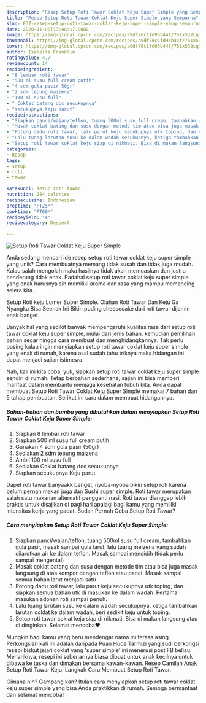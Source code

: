 ```yaml
---
description: "Resep Setup Roti Tawar Coklat Keju Super Simple yang Sempurna"
title: "Resep Setup Roti Tawar Coklat Keju Super Simple yang Sempurna"
slug: 837-resep-setup-roti-tawar-coklat-keju-super-simple-yang-sempurna
date: 2020-11-06T13:48:17.808Z
image: https://img-global.cpcdn.com/recipes/a9df76c1fd93b44f/751x532cq70/setup-roti-tawar-coklat-keju-super-simple-foto-resep-utama.jpg
thumbnail: https://img-global.cpcdn.com/recipes/a9df76c1fd93b44f/751x532cq70/setup-roti-tawar-coklat-keju-super-simple-foto-resep-utama.jpg
cover: https://img-global.cpcdn.com/recipes/a9df76c1fd93b44f/751x532cq70/setup-roti-tawar-coklat-keju-super-simple-foto-resep-utama.jpg
author: Isabella Franklin
ratingvalue: 4.7
reviewcount: 14
recipeingredient:
- "8 lembar roti tawar"
- "500 ml susu full cream putih"
- "4 sdm gula pasir 50gr"
- "2 sdm tepung maizena"
- "100 ml susu full"
- " Coklat batang dcc secukupnya"
- "secukupnya Keju parut"
recipeinstructions:
- "Siapkan panci/wajan/teflon, tuang 500ml susu full cream, tambahkan gula pasir, masak sampai gula larut, lalu tuang meizena yang sudah dilarutkan air ke dalam teflon. Masak sampai mendidih (tidak perlu sampai mengental)"
- "Masak coklat batang dan susu dengan metode tim atau bisa juga masak langsung di atas kompor dengan teflon atau panci. Masak sampai semua bahan larut menjadi satu."
- "Potong dadu roti tawar, lalu parut keju secukupnya utk toping, dan siapkan semua bahan utk di masukan ke dalam wadah. Pertama masukan adonan roti sampai penuh."
- "Lalu tuang larutan susu ke dalam wadah secukupnya, ketiga tambahkan larutan coklat ke dalam wadah, beri sedikit keju untuk toping."
- "Setup roti tawar coklat keju siap di nikmati. Bisa di makan langsung atau di dinginkan. Selamat mencoba❤"
categories:
- Resep
tags:
- setup
- roti
- tawar

katakunci: setup roti tawar 
nutrition: 284 calories
recipecuisine: Indonesian
preptime: "PT25M"
cooktime: "PT60M"
recipeyield: "4"
recipecategory: Dessert

---
```



![Setup Roti Tawar Coklat Keju Super Simple](https://img-global.cpcdn.com/recipes/a9df76c1fd93b44f/751x532cq70/setup-roti-tawar-coklat-keju-super-simple-foto-resep-utama.jpg)

Anda sedang mencari ide resep setup roti tawar coklat keju super simple yang unik? Cara membuatnya memang tidak susah dan tidak juga mudah. Kalau salah mengolah maka hasilnya tidak akan memuaskan dan justru cenderung tidak enak. Padahal setup roti tawar coklat keju super simple yang enak harusnya sih memiliki aroma dan rasa yang mampu memancing selera kita.

Setup Roti keju Lumer Super Simple. Olahan Roti Tawar Dan Keju Ga Nyangka Bisa Seenak Ini Bikin puding cheesecake dari roti tawar dijamin enak banget.

Banyak hal yang sedikit banyak mempengaruhi kualitas rasa dari setup roti tawar coklat keju super simple, mulai dari jenis bahan, kemudian pemilihan bahan segar hingga cara membuat dan menghidangkannya. Tak perlu pusing kalau ingin menyiapkan setup roti tawar coklat keju super simple yang enak di rumah, karena asal sudah tahu triknya maka hidangan ini dapat menjadi sajian istimewa.


Nah, kali ini kita coba, yuk, siapkan setup roti tawar coklat keju super simple sendiri di rumah. Tetap berbahan sederhana, sajian ini bisa memberi manfaat dalam membantu menjaga kesehatan tubuh kita. Anda dapat membuat Setup Roti Tawar Coklat Keju Super Simple memakai 7 bahan dan 5 tahap pembuatan. Berikut ini cara dalam membuat hidangannya.

<!--inarticleads1-->

##### Bahan-bahan dan bumbu yang dibutuhkan dalam menyiapkan Setup Roti Tawar Coklat Keju Super Simple:

1. Siapkan 8 lembar roti tawar
1. Siapkan 500 ml susu full cream putih
1. Gunakan 4 sdm gula pasir (50gr)
1. Sediakan 2 sdm tepung maizena
1. Ambil 100 ml susu full
1. Sediakan  Coklat batang dcc secukupnya
1. Siapkan secukupnya Keju parut


Dapet roti tawar banyaakk banget, nyoba-nyoba bikin setup roti karena belum pernah makan juga dan Sushi super simple. Roti tawar merupakan salah satu makanan alternatif pengganti nasi. Roti tawar dianggap lebih praktis untuk disajikan di pagi hari apalagi bagi kamu yang memiliki intensitas kerja yang padat. Sudah Pernah Coba Setup Roti Tawar? 

<!--inarticleads2-->

##### Cara menyiapkan Setup Roti Tawar Coklat Keju Super Simple:

1. Siapkan panci/wajan/teflon, tuang 500ml susu full cream, tambahkan gula pasir, masak sampai gula larut, lalu tuang meizena yang sudah dilarutkan air ke dalam teflon. Masak sampai mendidih (tidak perlu sampai mengental)
1. Masak coklat batang dan susu dengan metode tim atau bisa juga masak langsung di atas kompor dengan teflon atau panci. Masak sampai semua bahan larut menjadi satu.
1. Potong dadu roti tawar, lalu parut keju secukupnya utk toping, dan siapkan semua bahan utk di masukan ke dalam wadah. Pertama masukan adonan roti sampai penuh.
1. Lalu tuang larutan susu ke dalam wadah secukupnya, ketiga tambahkan larutan coklat ke dalam wadah, beri sedikit keju untuk toping.
1. Setup roti tawar coklat keju siap di nikmati. Bisa di makan langsung atau di dinginkan. Selamat mencoba❤


Mungkin bagi kamu yang baru mendengar nama ini terasa asing. Perkongsian kali ini adalah daripada Puan Huda Tarmizi yang sudi berkongsi resepi biskut jejari coklat yang &#39;super simple&#39; ini menerusi post FB beliau. Menariknya, resepi ini sebenarnya biasa dibuat untuk anak kecilnya untuk dibawa ke taska dan dimakan bersama kawan-kawan. Resep Camilan Anak Setup Roti Tawar Keju. Langkah Cara Membuat Setup Roti Tawar. 

Gimana nih? Gampang kan? Itulah cara menyiapkan setup roti tawar coklat keju super simple yang bisa Anda praktikkan di rumah. Semoga bermanfaat dan selamat mencoba!
